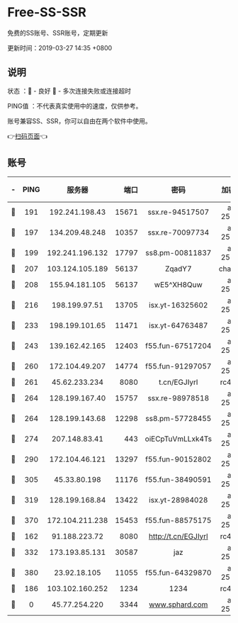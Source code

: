 # Free-SS-SSR

免费的SS账号、SSR账号，定期更新

更新时间：2019-03-27 14:35 +0800

## 说明

状态     ：🙂 - 良好 🙁 - 多次连接失败或连接超时

PING值   ：不代表真实使用中的速度，仅供参考。

账号兼容SS、SSR，你可以自由在两个软件中使用。

👉[扫码页面](https://liesauer.github.io/Free-SS-SSR/)👈

## 账号

|-|PING|服务器|端口|密码|加密方式|区域|
|:----:|:----:|:-----:|-----:|:----:|:----:|:----:|
|🙂|191|192.241.198.43|15671|ssx.re-94517507|aes-256-cfb|US|
|🙂|197|134.209.48.248|10357|ssx.re-70097734|aes-256-cfb|US|
|🙂|199|192.241.196.132|17797|ss8.pm-00811837|aes-256-cfb|US|
|🙂|207|103.124.105.189|56137|ZqadY7|chacha20|US|
|🙂|208|155.94.181.105|56137|wE5^XH8Quw|aes-256-cfb|US|
|🙂|216|198.199.97.51|13705|isx.yt-16325602|aes-256-cfb|US|
|🙂|233|198.199.101.65|11471|isx.yt-64763487|aes-256-cfb|US|
|🙂|243|139.162.42.165|12403|f55.fun-67517204|aes-256-cfb|SG|
|🙂|260|172.104.49.207|14774|f55.fun-91297057|aes-256-cfb|SG|
|🙂|261|45.62.233.234|8080|t.cn/EGJIyrl|rc4-md5|CA|
|🙂|264|128.199.167.40|15757|ssx.re-98978518|aes-256-cfb|SG|
|🙂|264|128.199.143.68|12298|ss8.pm-57728455|aes-256-cfb|SG|
|🙂|274|207.148.83.41|443|oiECpTuVmLLxk4Ts|aes-256-cfb|AU|
|🙂|290|172.104.46.121|13297|f55.fun-90152802|aes-256-cfb|SG|
|🙂|305|45.33.80.198|11176|f55.fun-38490591|aes-256-cfb|US|
|🙂|319|128.199.168.84|13422|isx.yt-28984028|aes-256-cfb|SG|
|🙂|370|172.104.211.238|15453|f55.fun-88575175|aes-256-cfb|US|
|🙂|162|91.188.223.72|8080|http://t.cn/EGJIyrl|rc4-md5|RU|
|🙂|332|173.193.85.131|30587|jaz|aes-256-cfb|US|
|🙂|380|23.92.18.105|11055|f55.fun-64329870|aes-256-cfb|US|
|🙁|186|103.102.160.252|1234|1234|rc4-md5|JP|
|🙁|0|45.77.254.220|3344|www.sphard.com|aes-256-cfb|SG|
